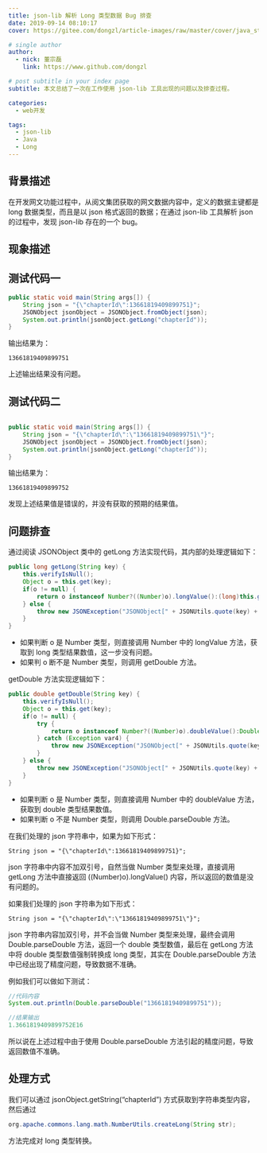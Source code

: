 ```yaml
---
title: json-lib 解析 Long 类型数据 Bug 排查
date: 2019-09-14 08:10:17
cover: https://gitee.com/dongzl/article-images/raw/master/cover/java_study.png

# single author
author:
  - nick: 董宗磊
    link: https://www.github.com/dongzl

# post subtitle in your index page
subtitle: 本文总结了一次在工作使用 json-lib 工具出现的问题以及排查过程。

categories: 
  - web开发

tags: 
  - json-lib
  - Java
  - Long
---
```


## 背景描述
在开发网文功能过程中，从阅文集团获取的网文数据内容中，定义的数据主键都是 long 数据类型，而且是以 json 格式返回的数据；在通过 json-lib 工具解析 json 的过程中，发现 json-lib 存在的一个 bug。

<!-- more -->

## 现象描述

## 测试代码一

```java
public static void main(String args[]) {
    String json = "{\"chapterId\":13661819409899751}";
    JSONObject jsonObject = JSONObject.fromObject(json);
    System.out.println(jsonObject.getLong("chapterId"));
}
```

输出结果为：

```
13661819409899751
```
上述输出结果没有问题。

## 测试代码二

```java

public static void main(String args[]) {
    String json = "{\"chapterId\":\"13661819409899751\"}";
    JSONObject jsonObject = JSONObject.fromObject(json);
    System.out.println(jsonObject.getLong("chapterId"));
}

```

输出结果为：
```
13661819409899752
```

发现上述结果值是错误的，并没有获取的预期的结果值。

## 问题排查
通过阅读 JSONObject 类中的 getLong 方法实现代码，其内部的处理逻辑如下：

```java
public long getLong(String key) {
    this.verifyIsNull();
    Object o = this.get(key);
    if(o != null) {
        return o instanceof Number?((Number)o).longValue():(long)this.getDouble(key);
    } else {
        throw new JSONException("JSONObject[" + JSONUtils.quote(key) + "] is not a number.");
    }
}
```

- 如果判断 o 是 Number 类型，则直接调用 Number 中的 longValue 方法，获取到 long 类型结果数值，这一步没有问题。
- 如果判 o 断不是 Number 类型，则调用 getDouble 方法。

getDouble 方法实现逻辑如下：

```java
public double getDouble(String key) {
    this.verifyIsNull();
    Object o = this.get(key);
    if(o != null) {
        try {
            return o instanceof Number?((Number)o).doubleValue():Double.parseDouble((String)o);
        } catch (Exception var4) {
            throw new JSONException("JSONObject[" + JSONUtils.quote(key) + "] is not a number.");
        }
    } else {
        throw new JSONException("JSONObject[" + JSONUtils.quote(key) + "] is not a number.");
    }
}
```

- 如果判断 o 是 Number 类型，则直接调用 Number 中的 doubleValue 方法，获取到 double 类型结果数值。
- 如果判断 o 不是 Number 类型，则调用 Double.parseDouble 方法。

在我们处理的 json 字符串中，如果为如下形式：

```
String json = "{\"chapterId\":13661819409899751}";
```

json 字符串中内容不加双引号，自然当做 Number 类型来处理，直接调用 getLong 方法中直接返回 ((Number)o).longValue() 内容，所以返回的数值是没有问题的。

如果我们处理的 json 字符串为如下形式：

```
String json = "{\"chapterId\":\"13661819409899751\"}";
```
json 字符串内容加双引号，并不会当做 Number 类型来处理，最终会调用 Double.parseDouble 方法，返回一个 double 类型数值，最后在 getLong 方法中将 double 类型数值强制转换成 long 类型，其实在 Double.parseDouble 方法中已经出现了精度问题，导致数据不准确。   

例如我们可以做如下测试：

```java
//代码内容
System.out.println(Double.parseDouble("13661819409899751"));

//结果输出
1.3661819409899752E16

```
所以说在上述过程中由于使用 Double.parseDouble 方法引起的精度问题，导致返回数值不准确。

## 处理方式

我们可以通过 jsonObject.getString(“chapterId”) 方式获取到字符串类型内容，然后通过

```java
org.apache.commons.lang.math.NumberUtils.createLong(String str);
```

方法完成对 long 类型转换。